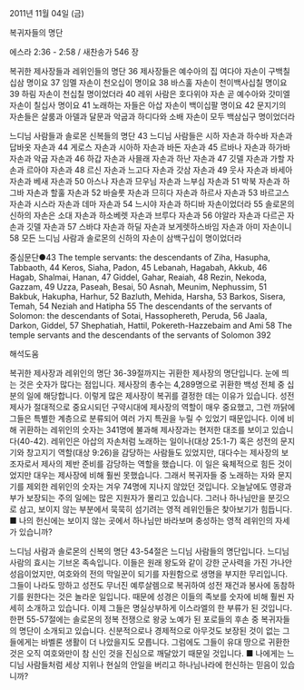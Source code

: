 2011년 11월 04일 (금)

복귀자들의 명단



에스라 2:36 - 2:58 / 새찬송가 546 장


복귀한 제사장들과 레위인들의 명단
36 제사장들은 예수아의 집 여다야 자손이 구백칠십삼 명이요 37 임멜 자손이 천오십이 명이요 38 바스훌 자손이 천이백사십칠 명이요 39 하림 자손이 천십칠 명이었더라 40 레위 사람은 호다위야 자손 곧 예수아와 갓미엘 자손이 칠십사 명이요 41 노래하는 자들은 아삽 자손이 백이십팔 명이요 42 문지기의 자손들은 살룸과 아델과 달문과 악굽과 하디다와 소배 자손이 모두 백삼십구 명이었더라

느디님 사람들과 솔로몬 신복들의 명단
43 느디님 사람들은 시하 자손과 하수바 자손과 답바옷 자손과 44 게로스 자손과 시아하 자손과 바돈 자손과 45 르바나 자손과 하가바 자손과 악굽 자손과 46 하갑 자손과 사믈래 자손과 하난 자손과 47 깃델 자손과 가할 자손과 르아야 자손과 48 르신 자손과 느고다 자손과 갓삼 자손과 49 웃사 자손과 바세아 자손과 베새 자손과 50 아스나 자손과 므우님 자손과 느부심 자손과 51 박북 자손과 하그바 자손과 할훌 자손과 52 바슬룻 자손과 므히다 자손과 하르사 자손과 53 바르고스 자손과 시스라 자손과 데마 자손과 54 느시야 자손과 하디바 자손이었더라 55 솔로몬의 신하의 자손은 소대 자손과 하소베렛 자손과 브루다 자손과 56 야알라 자손과 다르곤 자손과 깃델 자손과 57 스바댜 자손과 하딜 자손과 보게렛하스바임 자손과 아미 자손이니 58 모든 느디님 사람과 솔로몬의 신하의 자손이 삼백구십이 명이었더라

중심문단●43 The temple servants: the descendants of Ziha, Hasupha, Tabbaoth, 44 Keros, Siaha, Padon, 45 Lebanah, Hagabah, Akkub, 46 Hagab, Shalmai, Hanan, 47 Giddel, Gahar, Reaiah, 48 Rezin, Nekoda, Gazzam, 49 Uzza, Paseah, Besai, 50 Asnah, Meunim, Nephussim, 51 Bakbuk, Hakupha, Harhur, 52 Bazluth, Mehida, Harsha, 53 Barkos, Sisera, Temah, 54 Neziah and Hatipha 55 The descendants of the servants of Solomon: the descendants of Sotai, Hassophereth, Peruda, 56 Jaala, Darkon, Giddel, 57 Shephatiah, Hattil, Pokereth-Hazzebaim and Ami 58 The temple servants and the descendants of the servants of Solomon 392

해석도움





복귀한 제사장과 레위인의 명단 
36-39절까지는 귀환한 제사장의 명단입니다. 눈에 띄는 것은 숫자가 많다는 점입니다. 제사장의 총수는 4,289명으로 귀환한 백성 전체 중 십분의 일에 해당합니다. 이렇게 많은 제사장이 복귀를 결정한 데는 이유가 있습니다. 성전 제사가 절대적으로 중요시되던 구약시대에 제사장의 역할이 매우 중요했고, 그런 까닭에 그들은 특별한 계층으로 분류되어 여러 가지 특권을 누릴 수 있었기 때문입니다. 이에 비해 귀환하는 레위인의 숫자는 341명에 불과해 제사장과는 현저한 대조를 보이고 있습니다(40-42). 레위인은 아삽의 자손처럼 노래하는 일이나(대상 25:1-7) 혹은 성전의 문지기와 창고지기 역할(대상 9:26)을 감당하는 사람들도 있었지만, 대다수는 제사장의 보조자로서 제사의 제반 준비를 감당하는 역할을 했습니다. 이 일은 육체적으로 힘든 것이었지만 대우는 제사장에 비해 훨씬 못했습니다. 그래서 복귀자들 중 노래하는 자와 문지기를 제외한 레위인의 숫자는 겨우 74명에 지나지 않았던 것입니다. 오늘날에도 영광과 부가 보장되는 주의 일에는 많은 지원자가 몰리고 있습니다. 그러나 하나님만을 분깃으로 삼고, 보이지 않는 부분에서 묵묵히 섬기려는 영적 레위인들은 찾아보기가 힘듭니다.
■ 나의 헌신에는 보이지 않는 곳에서 하나님만 바라보며 충성하는 영적 레위인의 자세가 있습니까?

느디님 사람과 솔로몬의 신복의 명단 
43-54절은 느디님 사람들의 명단입니다. 느디님 사람의 효시는 기브온 족속입니다. 이들은 원래 왕도와 같이 강한 군사력을 가진 가나안 성읍이었지만, 여호와의 전의 막일꾼이 되기를 자원함으로 생명을 부지한 무리입니다. 그들이 나라도 망하고 성전도 무너진 예루살렘으로 복귀하여 성전 재건과 봉사에 동참하기를 원한다는 것은 놀라운 일입니다. 때문에 성경은 이들의 족보를 숫자에 비해 훨씬 자세히 소개하고 있습니다. 이제 그들은 명실상부하게 이스라엘의 한 부류가 된 것입니다. 한편 55-57절에는 솔로몬의 정복 전쟁으로 왕궁 노예가 된 포로들의 후손 중 복귀자들의 명단이 소개되고 있습니다. 신분적으로나 경제적으로 아무것도 보장된 것이 없는 그들에게는 바벨론 생활이 더 나았을지도 모릅니다. 그럼에도 그들이 유대 땅으로 귀환한 것은 오직 여호와만이 참 신인 것을 진심으로 깨달았기 때문일 것입니다.
■ 나에게는 느디님 사람들처럼 세상 지위나 현실의 안일을 버리고 하나님나라에 헌신하는 믿음이 있습니까?